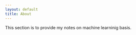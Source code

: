 ```yaml
---
layout: default
title: About
---
```


This section is to provide my notes on machine learninig basis.
